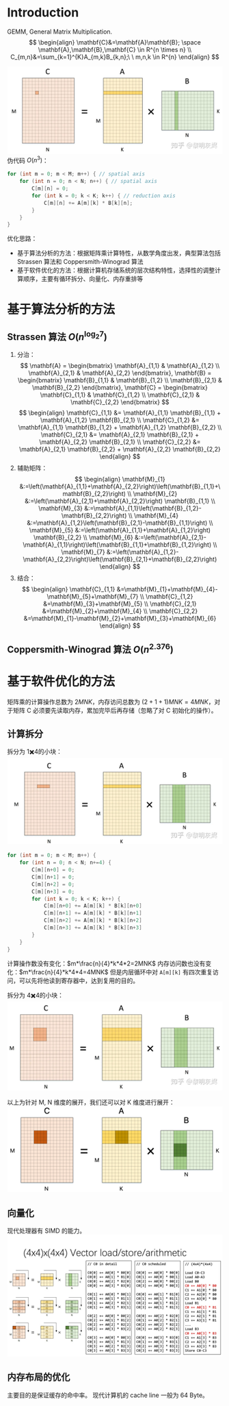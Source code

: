 # Introduction

GEMM, General Matrix Multiplication.
$$
\begin{align}
\mathbf{C}&=\mathbf{A}\mathbf{B}; \space \mathbf{A},\mathbf{B},\mathbf{C} \in R^{n \times n} \\
C_{m,n}&=\sum_{k=1}^{K}A_{m,k}B_{k,n};\ \ m,n,k \in R^{n}
\end{align}
$$

![](Pasted%20image%2020230815113825.png)
伪代码 $O(n^3)$：

```cpp
for (int m = 0; m < M; m++) { // spatial axis
	for (int n = 0; n < N; n++) { // spatial axis
		C[m][n] = 0;
		for (int k = 0; k < K; k++) { // reduction axis
			C[m][n] += A[m][k] * B[k][n];
		}
	}
}
```

优化思路：
- 基于算法分析的方法：根据矩阵乘计算特性，从数学角度出发，典型算法包括 Strassen 算法和 Coppersmith-Winograd 算法
- 基于软件优化的方法：根据计算机存储系统的层次结构特性，选择性的调整计算顺序，主要有循环拆分、向量化、内存重排等

# 基于算法分析的方法
## Strassen 算法 $O(n^{\log_{2}7})$
1. 分治：
$$
\mathbf{A} =
  \begin{bmatrix}
   \mathbf{A}_{1,1} & \mathbf{A}_{1,2} \\
   \mathbf{A}_{2,1} & \mathbf{A}_{2,2}
  \end{bmatrix},
\mathbf{B} =
  \begin{bmatrix}
   \mathbf{B}_{1,1} & \mathbf{B}_{1,2} \\
   \mathbf{B}_{2,1} & \mathbf{B}_{2,2}
  \end{bmatrix},
\mathbf{C} =
  \begin{bmatrix}
   \mathbf{C}_{1,1} & \mathbf{C}_{1,2} \\
   \mathbf{C}_{2,1} & \mathbf{C}_{2,2}
  \end{bmatrix}
$$
$$
\begin{align}
\mathbf{C}_{1,1}  &= \mathbf{A}_{1,1} \mathbf{B}_{1,1} + \mathbf{A}_{1,2} \mathbf{B}_{2,1} \\
\mathbf{C}_{1,2}  &= \mathbf{A}_{1,1} \mathbf{B}_{1,2} + \mathbf{A}_{1,2} \mathbf{B}_{2,2} \\
\mathbf{C}_{2,1}  &= \mathbf{A}_{2,1} \mathbf{B}_{2,1} + \mathbf{A}_{2,2} \mathbf{B}_{2,1} \\
\mathbf{C}_{2,2}  &= \mathbf{A}_{2,1} \mathbf{B}_{2,2} + \mathbf{A}_{2,2} \mathbf{B}_{2,2}
\end{align}
$$
2. 辅助矩阵：
$$
\begin{align}
\mathbf{M}_{1} &:=\left(\mathbf{A}_{1,1}+\mathbf{A}_{2,2}\right)\left(\mathbf{B}_{1,1}+\mathbf{B}_{2,2}\right) \\
\mathbf{M}_{2} &:=\left(\mathbf{A}_{2,1}+\mathbf{A}_{2,2}\right) \mathbf{B}_{1,1} \\
\mathbf{M}_{3} &:=\mathbf{A}_{1,1}\left(\mathbf{B}_{1,2}-\mathbf{B}_{2,2}\right) \\
\mathbf{M}_{4} &:=\mathbf{A}_{1,2}\left(\mathbf{B}_{2,1}-\mathbf{B}_{1,1}\right) \\
\mathbf{M}_{5} &:=\left(\mathbf{A}_{1,1}+\mathbf{A}_{1,2}\right) \mathbf{B}_{2,2} \\
\mathbf{M}_{6} &:=\left(\mathbf{A}_{2,1}-\mathbf{A}_{1,1}\right)\left(\mathbf{B}_{1,1}+\mathbf{B}_{1,2}\right) \\
\mathbf{M}_{7} &:=\left(\mathbf{A}_{1,2}-\mathbf{A}_{2,2}\right)\left(\mathbf{B}_{2,1}+\mathbf{B}_{2,2}\right)
\end{align}
$$
3. 结合：
$$
\begin{align}
\mathbf{C}_{1,1} &=\mathbf{M}_{1}+\mathbf{M}_{4}-\mathbf{M}_{5}+\mathbf{M}_{7} \\
\mathbf{C}_{1,2} &=\mathbf{M}_{3}+\mathbf{M}_{5} \\
\mathbf{C}_{2,1} &=\mathbf{M}_{2}+\mathbf{M}_{4} \\
\mathbf{C}_{2,2} &=\mathbf{M}_{1}-\mathbf{M}_{2}+\mathbf{M}_{3}+\mathbf{M}_{6}
\end{align}
$$
## Coppersmith-Winograd 算法 $O(n^2.376)$

# 基于软件优化的方法

矩阵乘的计算操作总数为 $2MNK$，内存访问总数为 $(2 + 1 + 1)MNK=4MNK$，对于矩阵 C 必须要先读取内存，累加完毕后再存储（忽略了对 C 初始化的操作）。

## 计算拆分

拆分为 1✖️4的小块：
![](Pasted%20image%2020230815114247.png)

```cpp
for (int m = 0; m < M; m++) {
	for (int n = 0; n < N; n+=4) {
		C[m][n+0] = 0;
		C[m][n+1] = 0;
		C[m][n+2] = 0;
		C[m][n+3] = 0;
		for (int k = 0; k < K; k++) {
			C[m][n+0] += A[m][k] * B[k][n+0]
			C[m][n+1] += A[m][k] * B[k][n+1]
			C[m][n+2] += A[m][k] * B[k][n+2]
			C[m][n+3] += A[m][k] * B[k][n+3]
		}
	}
}
```

计算操作数没有变化：$m*\frac{n}{4}*k*4*2=2MNK$
内存访问数也没有变化：$m*\frac{n}{4}*k*4*4=4MNK$
但是内层循环中对 `A[m][k]` 有四次重复访问，可以先将他读到寄存器中，达到复用的目的。

拆分为 4✖️4的小块：
![](Pasted%20image%2020230815114346.png)

以上为针对 M, N 维度的展开，我们还可以对 K 维度进行展开：
![](Pasted%20image%2020230815145244.png)
## 向量化

现代处理器有 SIMD 的能力。
![](Pasted%20image%2020230815150206.png)

## 内存布局的优化

主要目的是保证缓存的命中率。
现代计算机的 cache line 一般为 64 Byte。
